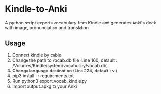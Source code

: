 # Kindle-to-Anki
A python script exports vocabulary from Kindle and generates Anki's deck with image, pronunciation and translation 

## Usage
1. Connect kindle by cable
2. Change the path to vocab.db file (Line 160, default : /Volumes/Kindle/system/vocabulary/vocab.db)
3. Change language destination (Line 224, default : vi)
4. pip3 install -r requirements.txt
5. Run python3 export_vocab_kindle.py
6. Import output.apkg to your Anki
